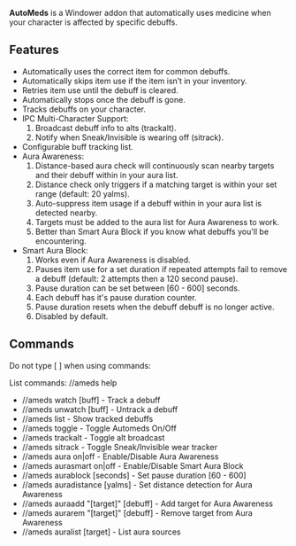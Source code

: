 **AutoMeds** is a Windower addon that automatically uses medicine when your character is affected by specific debuffs.

## Features

- Automatically uses the correct item for common debuffs.
- Automatically skips item use if the item isn’t in your inventory.
- Retries item use until the debuff is cleared.
- Automatically stops once the debuff is gone.
- Tracks debuffs on your character.
- IPC Multi-Character Support:
	1. Broadcast debuff info to alts (trackalt).
	2. Notify when Sneak/Invisible is wearing off (sitrack).
- Configurable buff tracking list.
- Aura Awareness:
	1. Distance-based aura check will continuously scan nearby targets and their debuff within in your aura list.
	2. Distance check only triggers if a matching target is within your set range (default: 20 yalms).
	3. Auto-suppress item usage if a debuff within in your aura list is detected nearby.
	4. Targets must be added to the aura list for Aura Awareness to work.
	5. Better than Smart Aura Block if you know what debuffs you'll be encountering.
- Smart Aura Block:
	1. Works even if Aura Awareness is disabled.
	2. Pauses item use for a set duration if repeated attempts fail to remove a debuff (default: 2 attempts then a 120 second pause).
	3. Pause duration can be set between [60 - 600] seconds.
	4. Each debuff has it's pause duration counter.
	5. Pause duration resets when the debuff debuff is no longer active.
	6. Disabled by default.
	
## Commands

Do not type [ ] when using commands:

List commands: //ameds help

- //ameds watch [buff] - Track a debuff
- //ameds unwatch [buff] - Untrack a debuff
- //ameds list - Show tracked debuffs
- //ameds toggle - Toggle Automeds On/Off
- //ameds trackalt - Toggle alt broadcast
- //ameds sitrack - Toggle Sneak/Invisible wear tracker
- //ameds aura on|off - Enable/Disable Aura Awareness
- //ameds aurasmart on|off - Enable/Disable Smart Aura Block
- //ameds aurablock [seconds] - Set pause duration [60 - 600]
- //ameds auradistance [yalms] - Set distance detection for Aura Awareness
- //ameds auraadd "[target]" [debuff] - Add target for Aura Awareness
- //ameds aurarem "[target]" [debuff] - Remove target from Aura Awareness
- //ameds auralist [target] - List aura sources
